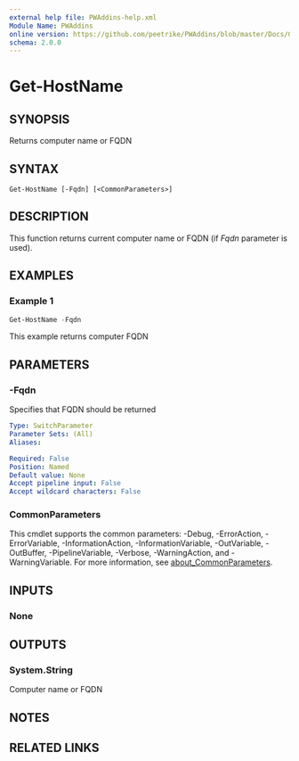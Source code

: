 ```yaml
---
external help file: PWAddins-help.xml
Module Name: PWAddins
online version: https://github.com/peetrike/PWAddins/blob/master/Docs/Get-HostName.md
schema: 2.0.0
---
```


# Get-HostName

## SYNOPSIS

Returns computer name or FQDN

## SYNTAX

```
Get-HostName [-Fqdn] [<CommonParameters>]
```

## DESCRIPTION

This function returns current computer name or FQDN (if _Fqdn_ parameter is
used).

## EXAMPLES

### Example 1

```powershell
Get-HostName -Fqdn
```

This example returns computer FQDN

## PARAMETERS

### -Fqdn

Specifies that FQDN should be returned

```yaml
Type: SwitchParameter
Parameter Sets: (All)
Aliases:

Required: False
Position: Named
Default value: None
Accept pipeline input: False
Accept wildcard characters: False
```

### CommonParameters
This cmdlet supports the common parameters: -Debug, -ErrorAction, -ErrorVariable, -InformationAction, -InformationVariable, -OutVariable, -OutBuffer, -PipelineVariable, -Verbose, -WarningAction, and -WarningVariable. For more information, see [about_CommonParameters](http://go.microsoft.com/fwlink/?LinkID=113216).

## INPUTS

### None

## OUTPUTS

### System.String

Computer name or FQDN

## NOTES

## RELATED LINKS
